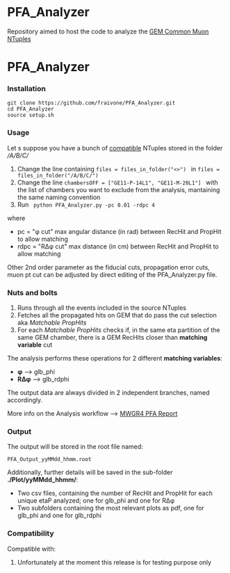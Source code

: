 # PFA_Analyzer

Repository aimed to host the code to analyze the [GEM Common Muon NTuples](https://github.com/gmilella12/MuonDPGNTuples)

# PFA_Analyzer

### Installation
```
git clone https://github.com/fraivone/PFA_Analyzer.git
cd PFA_Analyzer
source setup.sh
```
### Usage
Let s suppose you have a bunch of  [compatible](#Compatibility) NTuples stored in the folder */A/B/C/*

1. Change the line containing `files = files_in_folder("<>") ` in `files = files_in_folder("/A/B/C/")`
1. Change the line  `chambersOFF = ["GE11-P-14L1", "GE11-M-20L1"] ` with the list of  chambers you want to exclude from the analysis, mantaining the same naming convention
1. Run  ``` python PFA_Analyzer.py -pc 0.01 -rdpc 4```

where
* pc = "φ cut" max angular distance (in rad) between RecHit and PropHit  to allow matching
* rdpc = "RΔφ cut" max distance (in cm) between RecHit and PropHit  to allow matching

Other 2nd order parameter as the fiducial cuts, propagation error cuts, muon pt cut  can be adjusted by direct editing of the PFA_Analyzer.py file.

### Nuts and bolts
1. Runs through all the events included in the source NTuples
1. Fetches all the propagated hits on GEM that do pass the cut selection aka *Matchable PropHits*
1. For each *Matchable PropHits* checks if, in the same eta partition of the same GEM chamber, there is a GEM RecHits closer than **matching variable** cut

The analysis performs these operations for 2 different **matching variables**: 
* **φ** -->  glb_phi
* **RΔφ** --> glb_rdphi

The output data are always divided in 2 independent branches, named accordingly.

More info on the Analysis workflow --> [MWGR4 PFA Report](https://indico.cern.ch/event/1048923/contributions/4406801/attachments/2264472/3844543/PFA_FIvone_MWGR4_v1.pdf#page=33)


### Output
The output will be stored in the root file named:
```
PFA_Output_yyMMdd_hhmm.root
```
Additionally, further details will be saved in the sub-folder **./Plot/yyMMdd_hhmm/**:

* Two csv files, containing the number of RecHit and PropHit for each unique etaP analyzed; one for glb_phi and one for RΔφ
* Two subfolders containing the most relevant plots as pdf, one for glb_phi and one for glb_rdphi

### Compatibility 
Compatible with:
1. Unfortunately at the moment this release is for testing purpose only